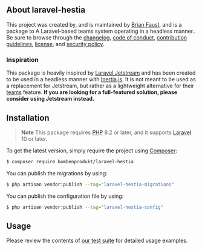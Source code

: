 ## About laravel-hestia

This project was created by, and is maintained by [Brian Faust](https://github.com/faustbrian), and is a package to A Laravel-based teams system operating in a headless manner.. Be sure to browse through the [changelog](CHANGELOG.md), [code of conduct](.github/CODE_OF_CONDUCT.md), [contribution guidelines](.github/CONTRIBUTING.md), [license](LICENSE), and [security policy](.github/SECURITY.md).

### Inspiration

This package is heavily inspired by [Laravel Jetstream](https://github.com/laravel/jetstream) and has been created to be used in a headless manner with [Inertia.js](https://inertiajs.com/). It is not meant to be used as a replacement for Jetstream, but rather as a lightweight alternative for their [teams](https://jetstream.laravel.com/2.x/features/teams.html) feature. **If you are looking for a full-featured solution, please consider using Jetstream instead.**

## Installation

> **Note**
> This package requires [PHP](https://www.php.net/) 8.2 or later, and it supports [Laravel](https://laravel.com/) 10 or later.

To get the latest version, simply require the project using [Composer](https://getcomposer.org/):

```bash
$ composer require bombenprodukt/laravel-hestia
```

You can publish the migrations by using:

```bash
$ php artisan vendor:publish --tag="laravel-hestia-migrations"
```

You can publish the configuration file by using:

```bash
$ php artisan vendor:publish --tag="laravel-hestia-config"
```

## Usage

Please review the contents of [our test suite](/tests) for detailed usage examples.

